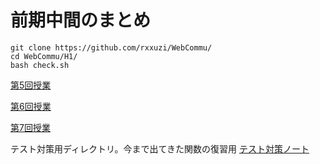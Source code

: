 # 前期中間のまとめ

~~~shell
git clone https://github.com/rxxuzi/WebCommu/
cd WebCommu/H1/
bash check.sh
~~~

[第5回授業](v5/)

[第6回授業](v6/)

[第7回授業](v7/)

テスト対策用ディレクトリ。今まで出てきた関数の復習用
[テスト対策ノート](exp/)


